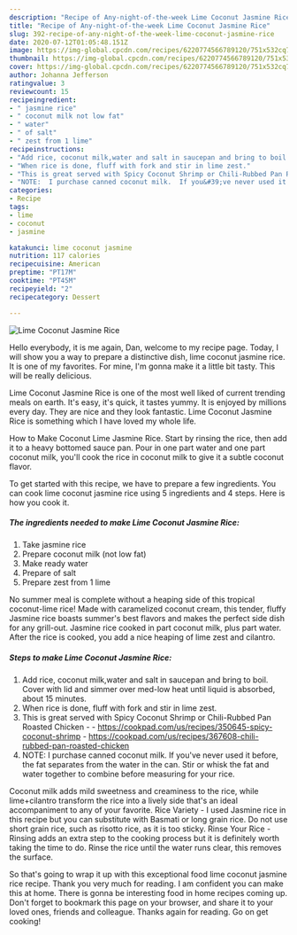 ```yaml
---
description: "Recipe of Any-night-of-the-week Lime Coconut Jasmine Rice"
title: "Recipe of Any-night-of-the-week Lime Coconut Jasmine Rice"
slug: 392-recipe-of-any-night-of-the-week-lime-coconut-jasmine-rice
date: 2020-07-12T01:05:48.151Z
image: https://img-global.cpcdn.com/recipes/6220774566789120/751x532cq70/lime-coconut-jasmine-rice-recipe-main-photo.jpg
thumbnail: https://img-global.cpcdn.com/recipes/6220774566789120/751x532cq70/lime-coconut-jasmine-rice-recipe-main-photo.jpg
cover: https://img-global.cpcdn.com/recipes/6220774566789120/751x532cq70/lime-coconut-jasmine-rice-recipe-main-photo.jpg
author: Johanna Jefferson
ratingvalue: 3
reviewcount: 15
recipeingredient:
- " jasmine rice"
- " coconut milk not low fat"
- " water"
- " of salt"
- " zest from 1 lime"
recipeinstructions:
- "Add rice, coconut milk,water and salt in saucepan and bring to boil.  Cover with lid and simmer over med-low heat until liquid is absorbed, about 15 minutes."
- "When rice is done, fluff with fork and stir in lime zest."
- "This is great served with Spicy Coconut Shrimp or Chili-Rubbed Pan Roasted Chicken  https://cookpad.com/us/recipes/350645-spicy-coconut-shrimp https://cookpad.com/us/recipes/367608-chili-rubbed-pan-roasted-chicken"
- "NOTE:  I purchase canned coconut milk.  If you&#39;ve never used it before, the fat separates from the water in the can.  Stir or whisk the fat and water together to combine before measuring for your rice."
categories:
- Recipe
tags:
- lime
- coconut
- jasmine

katakunci: lime coconut jasmine 
nutrition: 117 calories
recipecuisine: American
preptime: "PT17M"
cooktime: "PT45M"
recipeyield: "2"
recipecategory: Dessert

---
```



![Lime Coconut Jasmine Rice](https://img-global.cpcdn.com/recipes/6220774566789120/751x532cq70/lime-coconut-jasmine-rice-recipe-main-photo.jpg)

Hello everybody, it is me again, Dan, welcome to my recipe page. Today, I will show you a way to prepare a distinctive dish, lime coconut jasmine rice. It is one of my favorites. For mine, I'm gonna make it a little bit tasty. This will be really delicious.

Lime Coconut Jasmine Rice is one of the most well liked of current trending meals on earth. It's easy, it's quick, it tastes yummy. It is enjoyed by millions every day. They are nice and they look fantastic. Lime Coconut Jasmine Rice is something which I have loved my whole life.

How to Make Coconut Lime Jasmine Rice. Start by rinsing the rice, then add it to a heavy bottomed sauce pan. Pour in one part water and one part coconut milk, you&#39;ll cook the rice in coconut milk to give it a subtle coconut flavor.


To get started with this recipe, we have to prepare a few ingredients. You can cook lime coconut jasmine rice using 5 ingredients and 4 steps. Here is how you cook it.

<!--inarticleads1-->

##### The ingredients needed to make Lime Coconut Jasmine Rice:

1. Take  jasmine rice
1. Prepare  coconut milk (not low fat)
1. Make ready  water
1. Prepare  of salt
1. Prepare  zest from 1 lime


No summer meal is complete without a heaping side of this tropical coconut-lime rice! Made with caramelized coconut cream, this tender, fluffy Jasmine rice boasts summer&#39;s best flavors and makes the perfect side dish for any grill-out. Jasmine rice cooked in part coconut milk, plus part water. After the rice is cooked, you add a nice heaping of lime zest and cilantro. 

<!--inarticleads2-->

##### Steps to make Lime Coconut Jasmine Rice:

1. Add rice, coconut milk,water and salt in saucepan and bring to boil.  Cover with lid and simmer over med-low heat until liquid is absorbed, about 15 minutes.
1. When rice is done, fluff with fork and stir in lime zest.
1. This is great served with Spicy Coconut Shrimp or Chili-Rubbed Pan Roasted Chicken -  - https://cookpad.com/us/recipes/350645-spicy-coconut-shrimp - https://cookpad.com/us/recipes/367608-chili-rubbed-pan-roasted-chicken
1. NOTE:  I purchase canned coconut milk.  If you&#39;ve never used it before, the fat separates from the water in the can.  Stir or whisk the fat and water together to combine before measuring for your rice.


Coconut milk adds mild sweetness and creaminess to the rice, while lime+cilantro transform the rice into a lively side that&#39;s an ideal accompaniment to any of your favorite. Rice Variety - I used Jasmine rice in this recipe but you can substitute with Basmati or long grain rice. Do not use short grain rice, such as risotto rice, as it is too sticky. Rinse Your Rice - Rinsing adds an extra step to the cooking process but it is definitely worth taking the time to do. Rinse the rice until the water runs clear, this removes the surface. 

So that's going to wrap it up with this exceptional food lime coconut jasmine rice recipe. Thank you very much for reading. I am confident you can make this at home. There is gonna be interesting food in home recipes coming up. Don't forget to bookmark this page on your browser, and share it to your loved ones, friends and colleague. Thanks again for reading. Go on get cooking!
